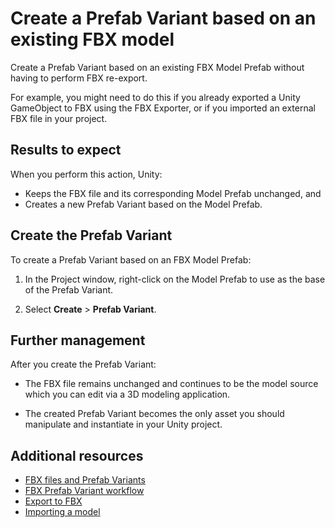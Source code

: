 # Create a Prefab Variant based on an existing FBX model

Create a Prefab Variant based on an existing FBX Model Prefab without having to perform FBX re-export.

For example, you might need to do this if you already exported a Unity GameObject to FBX using the FBX Exporter, or if you imported an external FBX file in your project.

## Results to expect

When you perform this action, Unity:
* Keeps the FBX file and its corresponding Model Prefab unchanged, and
* Creates a new Prefab Variant based on the Model Prefab.

## Create the Prefab Variant

To create a Prefab Variant based on an FBX Model Prefab:

1. In the Project window, right-click on the Model Prefab to use as the base of the Prefab Variant.

2. Select **Create** > **Prefab Variant**.

## Further management

After you create the Prefab Variant:

* The FBX file remains unchanged and continues to be the model source which you can edit via a 3D modeling application.

* The created Prefab Variant becomes the only asset you should manipulate and instantiate in your Unity project.

## Additional resources

* [FBX files and Prefab Variants](prefab-variants-concepts.md)
* [FBX Prefab Variant workflow](prefab-variants-concepts.md)
* [Export to FBX](export.md)
* [Importing a model](https://docs.unity3d.com/Manual/ImportingModelFiles.html)
